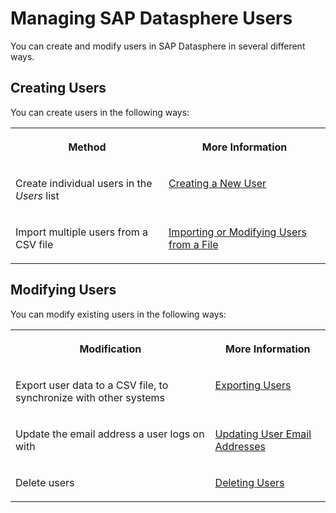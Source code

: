 <!-- loio4fb82cb61ca84d8389e9cb18d94dab26 -->

# Managing SAP Datasphere Users

You can create and modify users in SAP Datasphere in several different ways.



<a name="loio4fb82cb61ca84d8389e9cb18d94dab26__section_wfq_rrf_bfb"/>

## Creating Users

You can create users in the following ways:


<table>
<tr>
<th valign="top">

Method

</th>
<th valign="top">

More Information

</th>
</tr>
<tr>
<td valign="top">

Create individual users in the *Users* list

</td>
<td valign="top">

[Creating a New User](creating-a-new-user-58d4b24.md) 

</td>
</tr>
<tr>
<td valign="top">

Import multiple users from a CSV file

</td>
<td valign="top">

[Importing or Modifying Users from a File](importing-or-modifying-users-from-a-file-b2698da.md) 

</td>
</tr>
</table>



## Modifying Users

You can modify existing users in the following ways:


<table>
<tr>
<th valign="top">

Modification

</th>
<th valign="top">

More Information

</th>
</tr>
<tr>
<td valign="top">

Export user data to a CSV file, to synchronize with other systems

</td>
<td valign="top">

[Exporting Users](exporting-users-e227d3c.md)

</td>
</tr>
<tr>
<td valign="top">

Update the email address a user logs on with

</td>
<td valign="top">

[Updating User Email Addresses](updating-user-email-addresses-0889208.md)

</td>
</tr>
<tr>
<td valign="top">

Delete users

</td>
<td valign="top">

[Deleting Users](deleting-users-3ceb94c.md)

</td>
</tr>
</table>

